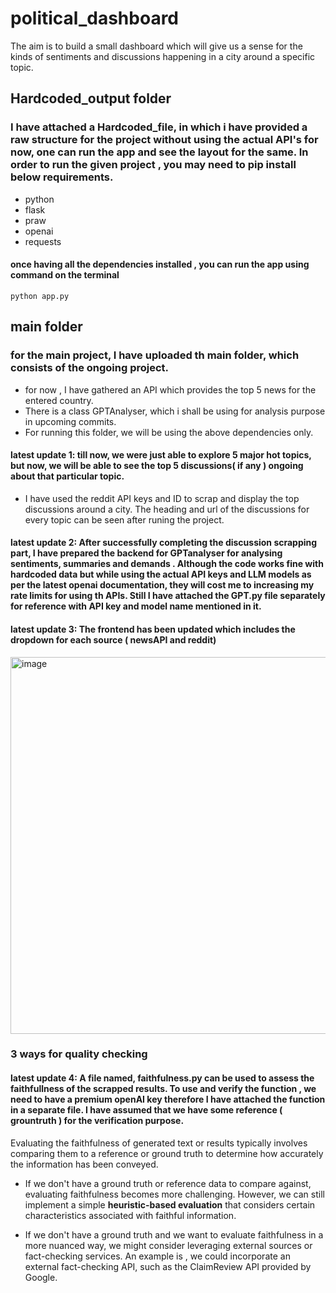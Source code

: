 # political_dashboard
The aim is to build a small dashboard which will give us a sense for the kinds of sentiments and discussions happening in a city around a specific topic.
## Hardcoded_output folder
### I have attached a Hardcoded_file, in which i have provided a raw structure for the project without using the actual API's for now, one can run the app and see the layout for the same. In order to run the given project , you may need to pip install below requirements.
- python
- flask
- praw
- openai
- requests
#### once having all the dependencies installed , you can run the app using command on the terminal 
```
python app.py
```
## main folder
### for the main project, I have uploaded th main folder, which consists of the ongoing project. 
- for now , I have gathered an API which provides the top 5 news for the entered country.
- There is a class GPTAnalyser, which i shall be using for analysis purpose in upcoming commits.
- For running this folder, we will be using the above dependencies only.

#### latest update 1: till now, we were just able to explore 5 major hot topics, but now, we will be able to see the top 5 discussions( if any ) ongoing about that particular topic.
- I have used the reddit API keys and ID to scrap and display the top discussions around a city. The heading and url of the discussions for every topic can be seen after runing the project.
#### latest update 2: After successfully completing the discussion scrapping part, I have prepared the backend for GPTanalyser for analysing sentiments, summaries and demands . Although the code works fine with hardcoded data but while using the actual API keys and LLM models as per the latest openai documentation, they will cost me to increasing my rate limits for using th APIs. Still I have attached the GPT.py file separately for reference with API key and model name mentioned in it. 

#### latest update 3: The frontend has been updated which includes the dropdown for each source ( newsAPI and reddit)
<img width="603" alt="image" src="https://github.com/Shivastuti2506/political_dashboard/assets/153611876/c980cbbb-43f8-464d-aa1e-d28f7b6edc47">

### 3 ways for quality checking

#### latest update 4: A file named, faithfulness.py can be used to assess the faithfullness of the scrapped results. To use and verify the function , we need to have a premium openAI key therefore I have attached the function in a separate file. I have assumed that we have some reference ( grountruth ) for the verification purpose. 
Evaluating the faithfulness of generated text or results typically involves comparing them to a reference or ground truth to determine how accurately the information has been conveyed.

- If we don't have a ground truth or reference data to compare against, evaluating faithfulness becomes more challenging. However, we can still implement a simple **heuristic-based evaluation** that considers certain characteristics associated with faithful information. 

- If we don't have a ground truth and we want to evaluate faithfulness in a more nuanced way, we might consider leveraging external sources or fact-checking services. An example is , we could incorporate an external fact-checking API, such as the ClaimReview API provided by Google. 
